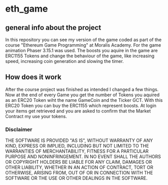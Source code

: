 # eth_game

## general info about the project
In this repository you can see my version of the game coded as part of the course "Ethereum Game Programming" at Moralis Academy.
For the game animation Phaser 3.15.1 was used.
The boosts you aquire in the game are ERC1155 Tokens and change the behaviour of the game, like increasing speed, increasing coin generation and slowing the timer.

## How does it work
After the course project was finished as intended I changed a few things. Now at the end of every Game you get the number of Tokens you aquired as an ERC20 Token wiht the name GameCoin and the Ticker GCT. 
With this ERC20 Token you can buy the ERC1155 which represent boosts.
At login your items get retrieved and you are asked to confirm that the Market Contract my use your tokens.

### Disclaimer
THE SOFTWARE IS PROVIDED "AS IS", WITHOUT WARRANTY OF ANY KIND, EXPRESS OR IMPLIED, INCLUDING BUT NOT LIMITED TO THE WARRANTIES OF MERCHANTABILITY, FITNESS FOR A PARTICULAR PURPOSE AND NONINFRINGEMENT. 
IN NO EVENT SHALL THE AUTHORS OR COPYRIGHT HOLDERS BE LIABLE FOR ANY CLAIM, DAMAGES OR OTHER LIABILITY, 
WHETHER IN AN ACTION OF CONTRACT, TORT OR OTHERWISE, ARISING FROM, OUT OF OR IN CONNECTION WITH THE SOFTWARE OR THE USE OR OTHER DEALINGS IN THE SOFTWARE.
